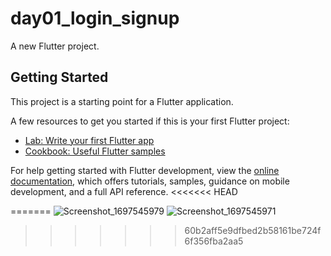 # day01_login_signup

A new Flutter project.

## Getting Started

This project is a starting point for a Flutter application.

A few resources to get you started if this is your first Flutter project:

- [Lab: Write your first Flutter app](https://docs.flutter.dev/get-started/codelab)
- [Cookbook: Useful Flutter samples](https://docs.flutter.dev/cookbook)

For help getting started with Flutter development, view the
[online documentation](https://docs.flutter.dev/), which offers tutorials,
samples, guidance on mobile development, and a full API reference.
<<<<<<< HEAD

=======
![Screenshot_1697545979](https://github.com/Robertgovind/Daily_UI_Challange/assets/102906652/77b547b3-04d6-4c30-936f-c391dd218445)
![Screenshot_1697545971](https://github.com/Robertgovind/Daily_UI_Challange/assets/102906652/73dda2c6-0edc-4deb-814e-8a5d6fffce25)
>>>>>>> 60b2aff5e9dfbed2b58161be724f6f356fba2aa5
